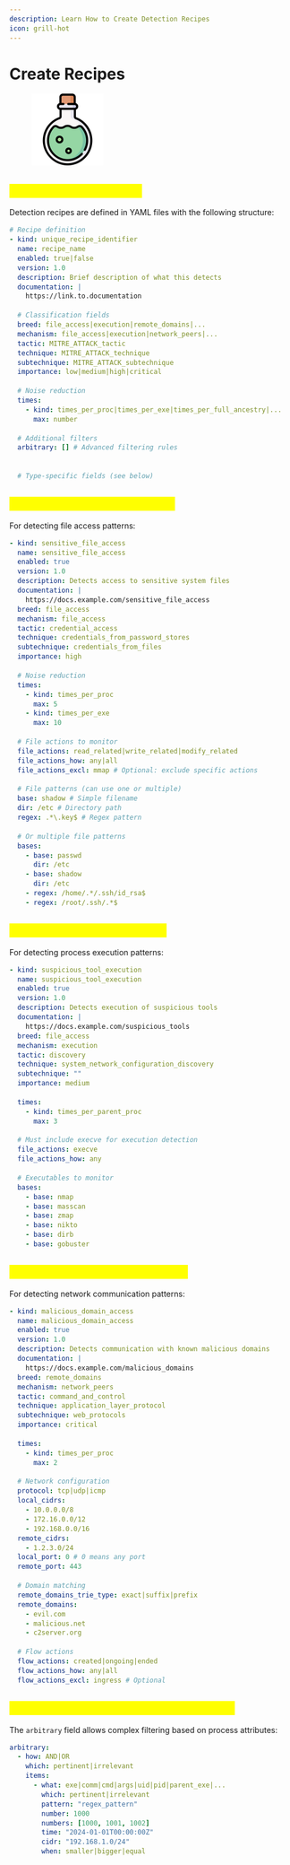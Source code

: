 ```yaml
---
description: Learn How to Create Detection Recipes
icon: grill-hot
---
```


# Create Recipes

<figure><img src="../../../.gitbook/assets/image (18).png" alt="" width="128"><figcaption></figcaption></figure>

## <mark style="color:yellow;">YAML Recipe Structure</mark>

Detection recipes are defined in YAML files with the following structure:

```yaml
# Recipe definition
- kind: unique_recipe_identifier
  name: recipe_name
  enabled: true|false
  version: 1.0
  description: Brief description of what this detects
  documentation: |
    https://link.to.documentation

  # Classification fields
  breed: file_access|execution|remote_domains|...
  mechanism: file_access|execution|network_peers|...
  tactic: MITRE_ATTACK_tactic
  technique: MITRE_ATTACK_technique
  subtechnique: MITRE_ATTACK_subtechnique
  importance: low|medium|high|critical

  # Noise reduction
  times:
    - kind: times_per_proc|times_per_exe|times_per_full_ancestry|...
      max: number

  # Additional filters
  arbitrary: [] # Advanced filtering rules


  # Type-specific fields (see below)
```

## <mark style="color:yellow;">File Access Detection Recipe</mark>

For detecting file access patterns:

```yaml
- kind: sensitive_file_access
  name: sensitive_file_access
  enabled: true
  version: 1.0
  description: Detects access to sensitive system files
  documentation: |
    https://docs.example.com/sensitive_file_access
  breed: file_access
  mechanism: file_access
  tactic: credential_access
  technique: credentials_from_password_stores
  subtechnique: credentials_from_files
  importance: high

  # Noise reduction
  times:
    - kind: times_per_proc
      max: 5
    - kind: times_per_exe
      max: 10

  # File actions to monitor
  file_actions: read_related|write_related|modify_related
  file_actions_how: any|all
  file_actions_excl: mmap # Optional: exclude specific actions

  # File patterns (can use one or multiple)
  base: shadow # Simple filename
  dir: /etc # Directory path
  regex: .*\.key$ # Regex pattern

  # Or multiple file patterns
  bases:
    - base: passwd
      dir: /etc
    - base: shadow
      dir: /etc
    - regex: /home/.*/.ssh/id_rsa$
    - regex: /root/.ssh/.*$
```

## <mark style="color:yellow;">Execution Detection Recipe</mark>

For detecting process execution patterns:

```yaml
- kind: suspicious_tool_execution
  name: suspicious_tool_execution
  enabled: true
  version: 1.0
  description: Detects execution of suspicious tools
  documentation: |
    https://docs.example.com/suspicious_tools
  breed: file_access
  mechanism: execution
  tactic: discovery
  technique: system_network_configuration_discovery
  subtechnique: ""
  importance: medium

  times:
    - kind: times_per_parent_proc
      max: 3

  # Must include execve for execution detection
  file_actions: execve
  file_actions_how: any

  # Executables to monitor
  bases:
    - base: nmap
    - base: masscan
    - base: zmap
    - base: nikto
    - base: dirb
    - base: gobuster
```

## <mark style="color:yellow;">Network Peer Detection Recipe</mark>

For detecting network communication patterns:

```yaml
- kind: malicious_domain_access
  name: malicious_domain_access
  enabled: true
  version: 1.0
  description: Detects communication with known malicious domains
  documentation: |
    https://docs.example.com/malicious_domains
  breed: remote_domains
  mechanism: network_peers
  tactic: command_and_control
  technique: application_layer_protocol
  subtechnique: web_protocols
  importance: critical

  times:
    - kind: times_per_proc
      max: 2

  # Network configuration
  protocol: tcp|udp|icmp
  local_cidrs:
    - 10.0.0.0/8
    - 172.16.0.0/12
    - 192.168.0.0/16
  remote_cidrs:
    - 1.2.3.0/24
  local_port: 0 # 0 means any port
  remote_port: 443

  # Domain matching
  remote_domains_trie_type: exact|suffix|prefix
  remote_domains:
    - evil.com
    - malicious.net
    - c2server.org

  # Flow actions
  flow_actions: created|ongoing|ended
  flow_actions_how: any|all
  flow_actions_excl: ingress # Optional
```

## <mark style="color:yellow;">Advanced Filtering with Arbitrary Rules</mark>

The `arbitrary` field allows complex filtering based on process attributes:

```yaml
arbitrary:
  - how: AND|OR
    which: pertinent|irrelevant
    items:
      - what: exe|comm|cmd|args|uid|pid|parent_exe|...
        which: pertinent|irrelevant
        pattern: "regex_pattern"
        number: 1000
        numbers: [1000, 1001, 1002]
        time: "2024-01-01T00:00:00Z"
        cidr: "192.168.1.0/24"
        when: smaller|bigger|equal
```
